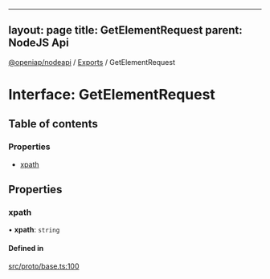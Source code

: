 
---
layout: page
title: GetElementRequest
parent: NodeJS Api
---
[@openiap/nodeapi](../README.md) / [Exports](../modules.md) / GetElementRequest

# Interface: GetElementRequest

## Table of contents

### Properties

- [xpath](GetElementRequest.md#xpath)

## Properties

### xpath

• **xpath**: `string`

#### Defined in

[src/proto/base.ts:100](https://github.com/openiap/nodeapi/blob/a6b5438/src/proto/base.ts#L100)
